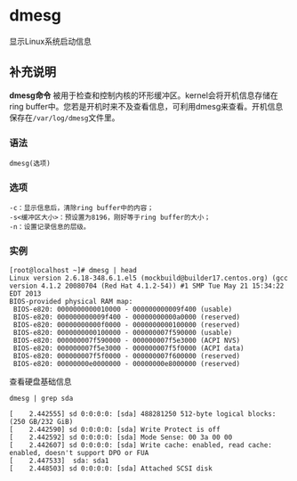 dmesg
===

显示Linux系统启动信息

## 补充说明

**dmesg命令** 被用于检查和控制内核的环形缓冲区。kernel会将开机信息存储在ring buffer中。您若是开机时来不及查看信息，可利用dmesg来查看。开机信息保存在`/var/log/dmesg`文件里。

###  语法 

```shell
dmesg(选项)
```

###  选项 

```shell
-c：显示信息后，清除ring buffer中的内容；
-s<缓冲区大小>：预设置为8196，刚好等于ring buffer的大小；
-n：设置记录信息的层级。
```

###  实例 

```shell
[root@localhost ~]# dmesg | head
Linux version 2.6.18-348.6.1.el5 (mockbuild@builder17.centos.org) (gcc version 4.1.2 20080704 (Red Hat 4.1.2-54)) #1 SMP Tue May 21 15:34:22 EDT 2013
BIOS-provided physical RAM map:
 BIOS-e820: 0000000000010000 - 000000000009f400 (usable)
 BIOS-e820: 000000000009f400 - 00000000000a0000 (reserved)
 BIOS-e820: 00000000000f0000 - 0000000000100000 (reserved)
 BIOS-e820: 0000000000100000 - 000000007f590000 (usable)
 BIOS-e820: 000000007f590000 - 000000007f5e3000 (ACPI NVS)
 BIOS-e820: 000000007f5e3000 - 000000007f5f0000 (ACPI data)
 BIOS-e820: 000000007f5f0000 - 000000007f600000 (reserved)
 BIOS-e820: 00000000e0000000 - 00000000e8000000 (reserved)
```

查看硬盘基础信息

```shell
dmesg | grep sda

[    2.442555] sd 0:0:0:0: [sda] 488281250 512-byte logical blocks: (250 GB/232 GiB)
[    2.442590] sd 0:0:0:0: [sda] Write Protect is off
[    2.442592] sd 0:0:0:0: [sda] Mode Sense: 00 3a 00 00
[    2.442607] sd 0:0:0:0: [sda] Write cache: enabled, read cache: enabled, doesn't support DPO or FUA
[    2.447533]  sda: sda1
[    2.448503] sd 0:0:0:0: [sda] Attached SCSI disk
```

<!-- Linux命令行搜索引擎：https://github.com/wsdo/linux-complete-guide.git -->
